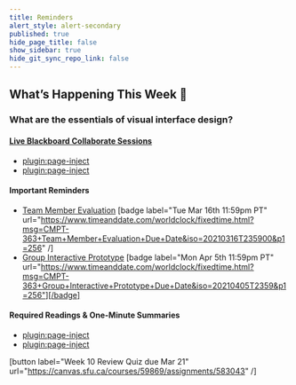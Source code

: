 ```yaml
---
title: Reminders
alert_style: alert-secondary
published: true
hide_page_title: false
show_sidebar: true
hide_git_sync_repo_link: false
---
```


## What’s Happening This Week 💫

### What are the essentials of visual interface design?

#### [Live Blackboard Collaborate Sessions](https://canvas.sfu.ca/courses/59869/external_tools/3544)  

*   [plugin:page-inject](/211/online-sessions/week-10-1)
*   [plugin:page-inject](/211/online-sessions/week-10-2)

#### Important Reminders

*   [Team Member Evaluation](https://www.surveymonkey.ca/r/WFTBBDX) [badge label="Tue Mar 16th 11:59pm PT" url="https://www.timeanddate.com/worldclock/fixedtime.html?msg=CMPT-363+Team+Member+Evaluation+Due+Date&iso=20210316T235900&p1=256" /]
*   [Group Interactive Prototype](https://canvas.sfu.ca/courses/59869/assignments/583040) [badge label="Mon Apr 5th 11:59pm PT" url="https://www.timeanddate.com/worldclock/fixedtime.html?msg=CMPT-363+Group+Interactive+Prototype+Due+Date&iso=20210405T2359&p1=256"][/badge]

#### Required Readings & One-Minute Summaries

*   [plugin:page-inject](/211/lms-assignments/one-minute-summaries/week-10-1)
*   [plugin:page-inject](/211/lms-assignments/one-minute-summaries/week-10-2)

[button label="Week 10 Review Quiz due Mar 21" url="https://canvas.sfu.ca/courses/59869/assignments/583043" /]
